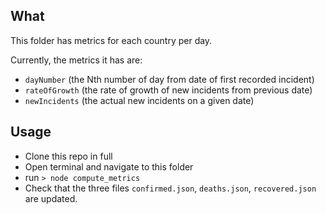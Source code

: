 ## What

This folder has metrics for each country per day.

Currently, the metrics it has are:

- `dayNumber` (the Nth number of day from date of first recorded incident)
- `rateOfGrowth` (the rate of growth of new incidents from previous date)
- `newIncidents` (the actual new incidents on a given date)

## Usage

- Clone this repo in full
- Open terminal and navigate to this folder
- run `> node compute_metrics`
- Check that the three files `confirmed.json`, `deaths.json`, `recovered.json` are updated.